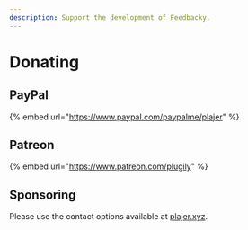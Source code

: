 ```yaml
---
description: Support the development of Feedbacky.
---
```


# Donating

## PayPal

{% embed url="https://www.paypal.com/paypalme/plajer" %}

## Patreon

{% embed url="https://www.patreon.com/plugily" %}

## Sponsoring

Please use the contact options available at [plajer.xyz](https://plajer.xyz).
